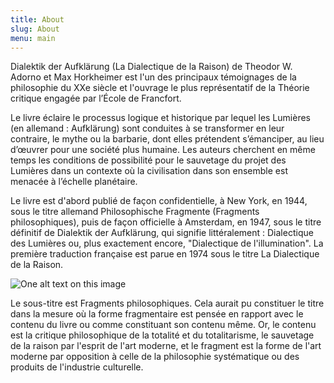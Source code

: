 ```yaml
---
title: About
slug: About
menu: main
---
```


Dialektik der Aufklärung (La Dialectique de la Raison) de Theodor
W. Adorno et Max Horkheimer est l'un des principaux témoignages de la
philosophie du XXe siècle et l'ouvrage le plus représentatif de la
Théorie critique engagée par l’École de Francfort.

Le livre éclaire le processus logique et historique par lequel les
Lumières (en allemand : Aufklärung) sont conduites à se transformer en
leur contraire, le mythe ou la barbarie, dont elles prétendent
s’émanciper, au lieu d’œuvrer pour une société plus humaine. Les
auteurs cherchent en même temps les conditions de possibilité pour le
sauvetage du projet des Lumières dans un contexte où la civilisation
dans son ensemble est menacée à l’échelle planétaire.

Le livre est d'abord publié de façon confidentielle, à New York, en
1944, sous le titre allemand Philosophische Fragmente (Fragments
philosophiques), puis de façon officielle à Amsterdam, en 1947, sous
le titre définitif de Dialektik der Aufklärung, qui signifie
littéralement : Dialectique des Lumières ou, plus exactement encore,
"Dialectique de l'illumination". La première traduction française est
parue en 1974 sous le titre La Dialectique de la Raison.

![One alt text on this
image](https://78.media.tumblr.com/5b3d7b6e15ea3eba2ca822a315ee0510/tumblr_os68y2V3AL1twkjb3o1_1280.jpg)

Le sous-titre est Fragments philosophiques. Cela aurait pu constituer
le titre dans la mesure où la forme fragmentaire est pensée en rapport
avec le contenu du livre ou comme constituant son contenu même. Or, le
contenu est la critique philosophique de la totalité et du
totalitarisme, le sauvetage de la raison par l'esprit de l'art
moderne, et le fragment est la forme de l'art moderne par opposition à
celle de la philosophie systématique ou des produits de l'industrie
culturelle.


